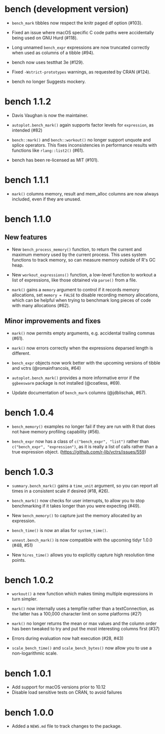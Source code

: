 # bench (development version)

* `bench_mark` tibbles now respect the knitr paged df option (#103).

* Fixed an issue where macOS specific C code paths were accidentally being used
  on GNU Hurd (#118).

* Long unnamed `bench_expr` expressions are now truncated correctly when used as
  columns of a tibble (#94).

* bench now uses testthat 3e (#129).

* Fixed `-Wstrict-prototypes` warnings, as requested by CRAN (#124).

* bench no longer Suggests mockery.

# bench 1.1.2

* Davis Vaughan is now the maintainer.

* `autoplot.bench_mark()` again supports factor levels for `expression`, as intended (#82)

* `bench::mark()` and `bench::workout()` no longer support unquote
  and splice operators. This fixes inconsistencies in performance
  results with functions like `rlang::list2()` (#61).

* bench has been re-licensed as MIT (#101).

# bench 1.1.1

* `mark()` columns memory, result and mem_alloc columns are now always
  included, even if they are unused.

# bench 1.1.0

## New features

* New `bench_process_memory()` function, to return the current and maximum
  memory used by the current process. This uses system functions to track
  memory, so can measure memory outside of R's GC heap.

* New `workout_expressions()` function, a low-level function to workout a list
  of expressions, like those obtained via `parse()` from a file.

* `mark()` gains a `memory` argument to control if it records memory
  allocations, set `memory = FALSE` to disable recording memory allocations,
  which can be helpful when trying to benchmark long pieces of code with many
  allocations (#62).

## Minor improvements and fixes

* `mark()` now permits empty arguments, e.g. accidental trailing commas (#61).

* `mark()` now errors correctly when the expressions deparsed length is
  different.

* `bench_expr` objects now work better with the upcoming versions of tibble and
  vctrs (@romainfrancois, #64)

* `autoplot.bench_mark()` provides a more informative error if the `ggbeeswarm` package is not installed (@coatless, #69).

* Update documentation of `bench_mark` columns (@jdblischak, #67).

# bench 1.0.4

* `bench_memory()` examples no longer fail if they are run with R that does not
  have memory profiling capability (#56).

* `bench_expr` now has a class of `c("bench_expr", "list")` rather than
  `c("bench_expr", "expression")`, as it is really a list of calls rather than
  a true expression object. (https://github.com/r-lib/vctrs/issues/559)

# bench 1.0.3

* `summary.bench_mark()` gains a `time_unit` argument, so you can report all
  times in a consistent scale if desired (#18, #26).

* `bench_mark()` now checks for user interrupts, to allow you to stop benchmarking 
  if it takes longer than you were expecting (#49).

* New `bench_memory()` to capture just the memory allocated by an expression.

* `bench_time()` is now an alias for `system_time()`.

* `unnest.bench_mark()` is now compatible with the upcoming tidyr 1.0.0 (#48, #51)

* New `hires_time()` allows you to explicitly capture high resolution time
  points.

# bench 1.0.2

* `workout()` a new function which makes timing multiple expressions in turn
  simpler.

* `mark()` now internally uses a tempfile rather than a
  textConnection, as the latter has a 100,000 character limit on
  some platforms (#27)

* `mark()` no longer returns the mean or max values and the column order has
  been tweaked to try and put the most interesting columns first (#37)

* Errors during evaluation now halt execution (#28, #43)

* `scale_bench_time()` and `scale_bench_bytes()` now allow you to use a non-logarithmic scale.

# bench 1.0.1

* Add support for macOS versions prior to 10.12
* Disable load sensitive tests on CRAN, to avoid failures

# bench 1.0.0

* Added a `NEWS.md` file to track changes to the package.
